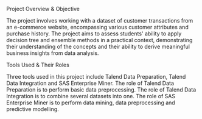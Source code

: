 Project Overview & Objective

The project involves working with a dataset of customer transactions from an e-commerce website, encompassing various customer attributes and purchase history. The project aims to assess students' ability to apply decision tree and ensemble methods in a practical context, demonstrating their understanding of the concepts and their ability to derive meaningful business insights from data analysis. 

Tools Used & Their Roles

Three tools used in this project include Talend Data Preparation, Talend Data Integration and SAS Enterprise Miner. The role of Talend Data Preparation is to perform basic data preprocessing. The role of Talend Data Integration is to combine several datasets into one. The role of SAS Enterprise Miner is to perform data mining, data preprocessing and predictive modelling.
